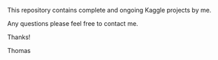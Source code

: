This repository contains complete and ongoing Kaggle projects by me. 

Any questions please feel free to contact me.

Thanks! 

Thomas
